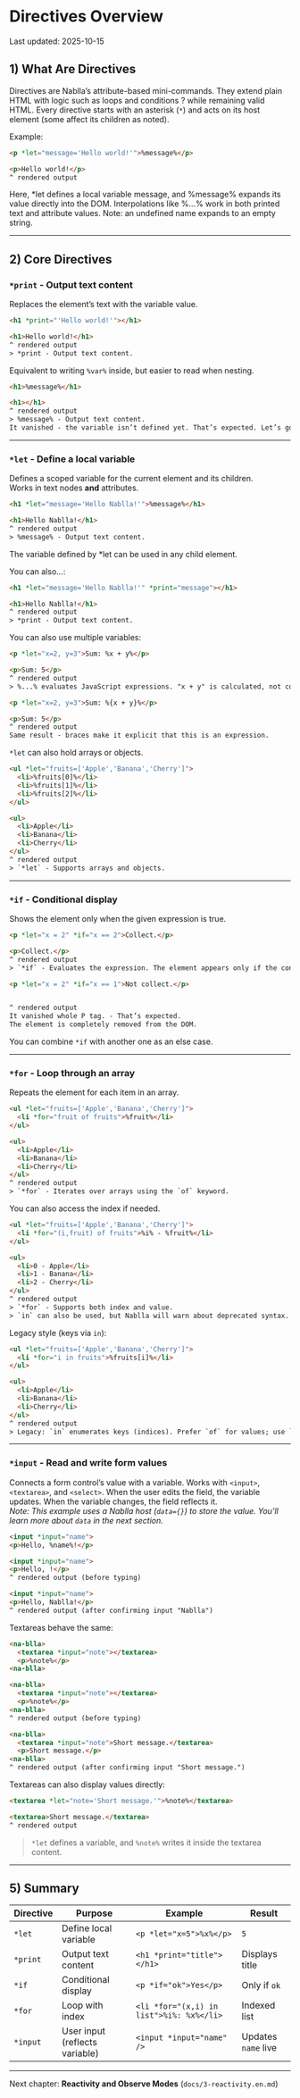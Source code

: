 # Directives Overview  
Last updated: 2025-10-15  

## 1) What Are Directives
Directives are Nablla’s attribute-based mini-commands.
They extend plain HTML with logic such as loops and conditions ? while remaining valid HTML.
Every directive starts with an asterisk (`*`) and acts on its host element (some affect its children as noted).

Example:
```html
<p *let="message='Hello world!'">%message%</p>

<p>Hello world!</p>
^ rendered output
```

Here, *let defines a local variable message, and %message% expands its value directly into the DOM.
Interpolations like %...% work in both printed text and attribute values.
Note: an undefined name expands to an empty string.

---

## 2) Core Directives  

### **`*print` - Output text content**
Replaces the element’s text with the variable value.  

```html
<h1 *print="'Hello world!'"></h1>

<h1>Hello world!</h1>
^ rendered output
> *print - Output text content.
```

Equivalent to writing `%var%` inside, but easier to read when nesting.
```html
<h1>%message%</h1>

<h1></h1>
^ rendered output
> %message% - Output text content.
It vanished - the variable isn’t defined yet. That’s expected. Let’s go to the next step.
```

---

### **`*let` - Define a local variable**  
Defines a scoped variable for the current element and its children.  
Works in text nodes **and** attributes.  

```html
<h1 *let="message='Hello Nablla!'">%message%</h1>

<h1>Hello Nablla!</h1>
^ rendered output
> %message% - Output text content.
```

The variable defined by *let can be used in any child element.

You can also...:
```html
<h1 *let="message='Hello Nablla!'" *print="message"></h1>

<h1>Hello Nablla!</h1>
^ rendered output
> *print - Output text content.
```

You can also use multiple variables:
```html
<p *let="x=2, y=3">Sum: %x + y%</p>

<p>Sum: 5</p>
^ rendered output
> %...% evaluates JavaScript expressions. "x + y" is calculated, not concatenated.

<p *let="x=2, y=3">Sum: %{x + y}%</p>

<p>Sum: 5</p>
^ rendered output
Same result - braces make it explicit that this is an expression.
```

`*let` can also hold arrays or objects.

```html
<ul *let="fruits=['Apple','Banana','Cherry']">
  <li>%fruits[0]%</li>
  <li>%fruits[1]%</li>
  <li>%fruits[2]%</li>
</ul>

<ul>
  <li>Apple</li>
  <li>Banana</li>
  <li>Cherry</li>
</ul>
^ rendered output
> `*let` - Supports arrays and objects.
```


---

### `*if` - Conditional display
Shows the element only when the given expression is true.

```html
<p *let="x = 2" *if="x == 2">Collect.</p>

<p>Collect.</p>
^ rendered output
> `*if` - Evaluates the expression. The element appears only if the condition is true.

<p *let="x = 2" *if="x == 1">Not collect.</p>


^ rendered output
It vanished whole P tag. - That’s expected.
The element is completely removed from the DOM.
```

You can combine `*if` with another one as an else case.

---

### `*for` - Loop through an array
Repeats the element for each item in an array.

```html
<ul *let="fruits=['Apple','Banana','Cherry']">
  <li *for="fruit of fruits">%fruit%</li>
</ul>

<ul>
  <li>Apple</li>
  <li>Banana</li>
  <li>Cherry</li>
</ul>
^ rendered output
> `*for` - Iterates over arrays using the `of` keyword.
```

You can also access the index if needed.

```html
<ul *let="fruits=['Apple','Banana','Cherry']">
  <li *for="(i,fruit) of fruits">%i% - %fruit%</li>
</ul>

<ul>
  <li>0 - Apple</li>
  <li>1 - Banana</li>
  <li>2 - Cherry</li>
</ul>
^ rendered output
> `*for` - Supports both index and value.  
> `in` can also be used, but Nablla will warn about deprecated syntax.
```

Legacy style (keys via `in`):

```html
<ul *let="fruits=['Apple','Banana','Cherry']">
  <li *for="i in fruits">%fruits[i]%</li>
</ul>

<ul>
  <li>Apple</li>
  <li>Banana</li>
  <li>Cherry</li>
</ul>
^ rendered output
> Legacy: `in` enumerates keys (indices). Prefer `of` for values; use `(i,fruit) of fruits` when you need both.
```

---

### `*input` - Read and write form values
Connects a form control’s value with a variable. Works with `<input>`, `<textarea>`, and `<select>`.
When the user edits the field, the variable updates.
When the variable changes, the field reflects it.  
_Note: This example uses a Nablla host (`data={}`) to store the value.
You’ll learn more about `data` in the next section._

```html
<input *input="name">
<p>Hello, %name%!</p>

<input *input="name">
<p>Hello, !</p>
^ rendered output (before typing)

<input *input="name">
<p>Hello, Nablla!</p>
^ rendered output (after confirming input "Nablla")

```

Textareas behave the same:

```html
<na-blla>
  <textarea *input="note"></textarea>
  <p>%note%</p>
<na-blla>

<na-blla>
  <textarea *input="note"></textarea>
  <p>%note%</p>
<na-blla>
^ rendered output (before typing)

<na-blla>
  <textarea *input="note">Short message.</textarea>
  <p>Short message.</p>
<na-blla>
^ rendered output (after confirming input "Short message.")
```

Textareas can also display values directly:

```html
<textarea *let="note='Short message.'">%note%</textarea>

<textarea>Short message.</textarea>
^ rendered output
```

> `*let` defines a variable, and `%note%` writes it inside the textarea content.
---

## 5) Summary  

| Directive | Purpose | Example | Result |
|------------|----------|----------|--------|
| `*let` | Define local variable | `<p *let="x=5">%x%</p>` | `5` |
| `*print` | Output text content | `<h1 *print="title"></h1>` | Displays title |
| `*if` | Conditional display | `<p *if="ok">Yes</p>` | Only if `ok` |
| `*for` | Loop with index | `<li *for="(x,i) in list">%i%: %x%</li>` | Indexed list |
| `*input` | User input (reflects variable) | `<input *input="name" />` | Updates `name` live |

---

Next chapter: **Reactivity and Observe Modes** (`docs/3-reactivity.en.md`)  
